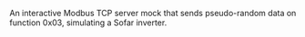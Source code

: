 An interactive Modbus TCP server mock that sends pseudo-random data on function 0x03, simulating a Sofar inverter.
